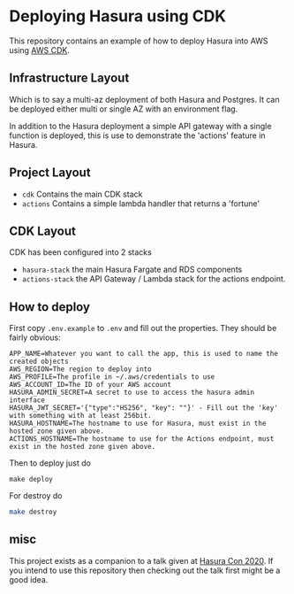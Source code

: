 # Deploying Hasura using CDK

This repository contains an example of how to deploy Hasura into AWS using [AWS CDK](https://aws.amazon.com/cdk/).

## Infrastructure Layout

Which is to say a multi-az deployment of both Hasura and Postgres. It can be deployed either multi or single AZ with an environment flag.

In addition to the Hasura deployment a simple API gateway with a single function is deployed, this is use to demonstrate the 'actions' feature in Hasura.

## Project Layout

* `cdk` Contains the main CDK stack
* `actions` Contains a simple lambda handler that returns a 'fortune'

## CDK Layout

CDK has been configured into 2 stacks

* `hasura-stack` the main Hasura Fargate and RDS components
* `actions-stack` the API Gateway / Lambda stack for the actions endpoint.

## How to deploy

First copy `.env.example` to `.env` and fill out the properties. They should be fairly obvious:

```
APP_NAME=Whatever you want to call the app, this is used to name the created objects
AWS_REGION=The region to deploy into
AWS_PROFILE=The profile in ~/.aws/credentials to use
AWS_ACCOUNT_ID=The ID of your AWS account
HASURA_ADMIN_SECRET=A secret to use to access the hasura admin interface
HASURA_JWT_SECRET='{"type":"HS256", "key": ""}' - Fill out the 'key' with something with at least 256bit.
HASURA_HOSTNAME=The hostname to use for Hasura, must exist in the hosted zone given above.
ACTIONS_HOSTNAME=The hostname to use for the Actions endpoint, must exist in the hosted zone given above.
```

Then to deploy just do

```
make deploy
```

For destroy do

```bash
make destroy
```

## misc

This project exists as a companion to a talk given at [Hasura Con 2020](https://hasura.io/events/hasura-con-2020/talks/how-to-deploy-hasura-on-aws-using-a-language-you-already-know/). If you intend to use this repository then checking out the talk first might be a good idea.